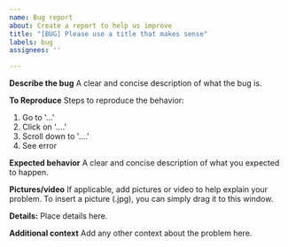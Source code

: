 ```yaml
---
name: Bug report
about: Create a report to help us improve
title: "[BUG] Please use a title that makes sense"
labels: bug
assignees: ''

---
```


**Describe the bug**
A clear and concise description of what the bug is.

**To Reproduce**
Steps to reproduce the behavior:
1. Go to '...'
2. Click on '....'
3. Scroll down to '....'
4. See error

**Expected behavior**
A clear and concise description of what you expected to happen.

**Pictures/video**
If applicable, add pictures or video to help explain your problem.
To insert a picture (.jpg), you can simply drag it to this window.

**Details:**
Place details here.

**Additional context**
Add any other context about the problem here.
